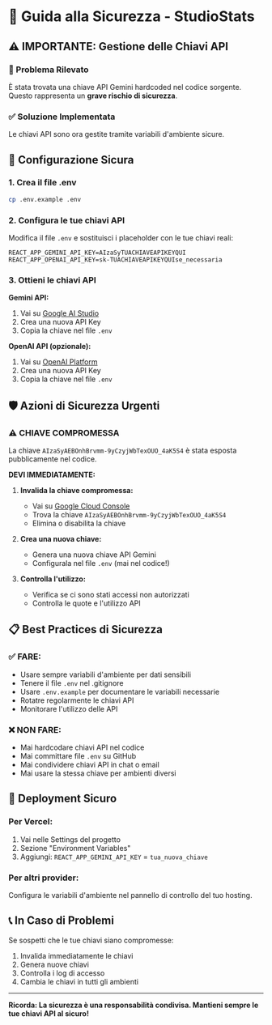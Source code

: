 # 🔐 Guida alla Sicurezza - StudioStats

## ⚠️ IMPORTANTE: Gestione delle Chiavi API

### 🚨 Problema Rilevato
È stata trovata una chiave API Gemini hardcoded nel codice sorgente. Questo rappresenta un **grave rischio di sicurezza**.

### ✅ Soluzione Implementata
Le chiavi API sono ora gestite tramite variabili d'ambiente sicure.

## 🔧 Configurazione Sicura

### 1. Crea il file .env
```bash
cp .env.example .env
```

### 2. Configura le tue chiavi API
Modifica il file `.env` e sostituisci i placeholder con le tue chiavi reali:

```env
REACT_APP_GEMINI_API_KEY=AIzaSyTUACHIAVEAPIKEYQUI
REACT_APP_OPENAI_API_KEY=sk-TUACHIAVEAPIKEYQUIse_necessaria
```

### 3. Ottieni le chiavi API

**Gemini API:**
1. Vai su [Google AI Studio](https://makersuite.google.com/app/apikey)
2. Crea una nuova API Key
3. Copia la chiave nel file `.env`

**OpenAI API (opzionale):**
1. Vai su [OpenAI Platform](https://platform.openai.com/account/api-keys)
2. Crea una nuova API Key
3. Copia la chiave nel file `.env`

## 🛡️ Azioni di Sicurezza Urgenti

### ⚠️ CHIAVE COMPROMESSA
La chiave `AIzaSyAEBOnhBrvmm-9yCzyjWbTexOUO_4aK5S4` è stata esposta pubblicamente nel codice.

**DEVI IMMEDIATAMENTE:**

1. **Invalida la chiave compromessa:**
   - Vai su [Google Cloud Console](https://console.cloud.google.com/apis/credentials)
   - Trova la chiave `AIzaSyAEBOnhBrvmm-9yCzyjWbTexOUO_4aK5S4`
   - Elimina o disabilita la chiave

2. **Crea una nuova chiave:**
   - Genera una nuova chiave API Gemini
   - Configurala nel file `.env` (mai nel codice!)

3. **Controlla l'utilizzo:**
   - Verifica se ci sono stati accessi non autorizzati
   - Controlla le quote e l'utilizzo API

## 📋 Best Practices di Sicurezza

### ✅ FARE:
- Usare sempre variabili d'ambiente per dati sensibili
- Tenere il file `.env` nel .gitignore
- Usare `.env.example` per documentare le variabili necessarie
- Rotatre regolarmente le chiavi API
- Monitorare l'utilizzo delle API

### ❌ NON FARE:
- Mai hardcodare chiavi API nel codice
- Mai committare file `.env` su GitHub
- Mai condividere chiavi API in chat o email
- Mai usare la stessa chiave per ambienti diversi

## 🔄 Deployment Sicuro

### Per Vercel:
1. Vai nelle Settings del progetto
2. Sezione "Environment Variables"
3. Aggiungi: `REACT_APP_GEMINI_API_KEY` = `tua_nuova_chiave`

### Per altri provider:
Configura le variabili d'ambiente nel pannello di controllo del tuo hosting.

## 📞 In Caso di Problemi

Se sospetti che le tue chiavi siano compromesse:
1. Invalida immediatamente le chiavi
2. Genera nuove chiavi
3. Controlla i log di accesso
4. Cambia le chiavi in tutti gli ambienti

---
**Ricorda: La sicurezza è una responsabilità condivisa. Mantieni sempre le tue chiavi API al sicuro!**

